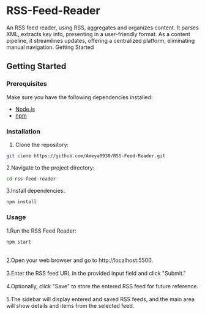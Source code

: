 # RSS-Feed-Reader
 An RSS feed reader, using RSS, aggregates and organizes content. It parses XML, extracts key info, presenting in a user-friendly format. As a content pipeline, it streamlines updates, offering a centralized platform, eliminating manual navigation.
Getting Started
## Getting Started

### Prerequisites

Make sure you have the following dependencies installed:
- [Node.js](https://nodejs.org/)
- [npm](https://www.npmjs.com/)

### Installation

1. Clone the repository:


```bash
git clone https://github.com/Ameya0930/RSS-Feed-Reader.git
```

2.Navigate to the project directory:

```bash
cd rss-feed-reader
```

3.Install dependencies:

```bash
npm install
```

### Usage

1.Run the RSS Feed Reader:
```bash
npm start
```
<br>
2.Open your web browser and go to http://localhost:5500.
<br>
<br>
3.Enter the RSS feed URL in the provided input field and click "Submit."
<br>
<br>
4.Optionally, click "Save" to store the entered RSS feed for future reference.
<br>
<br>
5.The sidebar will display entered and saved RSS feeds, and the main area will show details and items from the selected feed.
<br>
<br>

